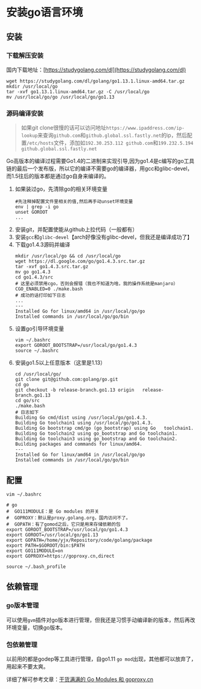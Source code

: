 # 安装go语言环境

## 安装

### 下载解压安装

国内下载地址：[https://studygolang.com/dl](https://studygolang.com/dl)

```
wget https://studygolang.com/dl/golang/go1.13.1.linux-amd64.tar.gz
mkdir /usr/local/go
tar -xvf go1.13.1.linux-amd64.tar.gz -C /usr/local/go
mv /usr/local/go/go /usr/local/go/go1.13
```

### 源码编译安装

> 如果git clone很慢的话可以访问地址`https://www.ipaddress.com/ip-lookup`来查询`github.com`和`github.global.ssl.fastly.net`的ip，然后配置`/etc/hosts`文件，添加如`192.30.253.112 github.com`和`199.232.5.194 github.global.ssl.fastly.net`

Go高版本的编译过程需要Go1.4的二进制来实现引导,因为go1.4是c编写的go工具链的最后一个发布版，所以它的编译不需要go的编译器，用gcc和glibc-devel，而1.5往后的版本都是通过go自身来编译的。

1. 如果装过go，先清除go的相关环境变量
   ```
   #先注释掉配置文件里相关的值,然后再手动unset环境变量
   env | grep -i go
   unset GOROOT
   ...
   ```
2. 安装git，并配置使能从github上拉代码（一般都有）
3. 安装`gcc`和`glibc-devel`【arch好像没有glibc-devel，但我还是编译成功了】
4. 下载go1.4.3源码并编译
   ```
   mkdir /usr/local/go && cd /usr/local/go
   wget https://dl.google.com/go/go1.4.3.src.tar.gz
   tar -xvf go1.4.3.src.tar.gz
   mv go go1.4.3
   cd go1.4.3/src
   # 这里必须禁用cgo，否则会报错（我也不知道为啥，我的操作系统是manjaro）
   CGO_ENABLED=0 ./make.bash
   # 成功的话打印如下日志
   ...
   ---
   Installed Go for linux/amd64 in /usr/local/go/go
   Installed commands in /usr/local/go/go/bin
   ```
5. 设置go引导环境变量
   ```
   vim ~/.bashrc
   export GOROOT_BOOTSTRAP=/usr/local/go/go1.4.3
   source ~/.bashrc
   ```
6. 安装go1.5以上任意版本（这里是1.13）
   ```
   cd /usr/local/go/
   git clone git@github.com:golang/go.git
   cd go
   git checkout -b release-branch.go1.13 origin   release-branch.go1.13
   cd go/src
   ./make.bash
   # 日志如下
   Building Go cmd/dist using /usr/local/go/go1.4.3.
   Building Go toolchain1 using /usr/local/go/go1.4.3.
   Building Go bootstrap cmd/go (go_bootstrap) using Go   toolchain1.
   Building Go toolchain2 using go_bootstrap and Go toolchain1.
   Building Go toolchain3 using go_bootstrap and Go toolchain2.
   Building packages and commands for linux/amd64.
   ---
   Installed Go for linux/amd64 in /usr/local/go/go
   Installed commands in /usr/local/go/go/bin
   ```

## 配置

```
vim ~/.bashrc
```

```
# go
#  GO111MODULE：是 Go modules 的开关
#  GOPROXY：默认是proxy.golang.org，国内访问不了。
#  GOPATH：有了gomod之后，它只是用来存储依赖的包
export GOROOT_BOOTSTRAP=/usr/local/go/go1.4.3
export GOROOT=/usr/local/go/go1.13
export GOPATH=/home/yjx/Repository/code/golang/package
export PATH=$GOROOT/bin:$PATH
export GO111MODULE=on
export GOPROXY=https://goproxy.cn,direct
```

```
source ~/.bash_profile
```

## 依赖管理

### go版本管理

可以使用`gvm`插件对go版本进行管理，但我还是习惯手动编译新的版本，然后再改环境变量，切换go版本。

### 包依赖管理

以前用的都是godep等工具进行管理，自go1.11 `go mod`出现，其他都可以放弃了，用起来不要太爽。

详细了解可参考文章：[干货满满的 Go Modules 和 goproxy.cn](https://github.com/EDDYCJY/blog/blob/master/talk/goproxy-cn.md)
